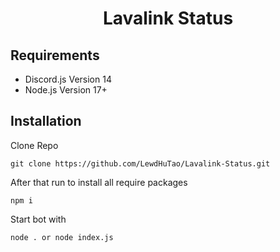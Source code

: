 <h1 align="center"><width="30px"> Lavalink Status <width="30px"></h1>

  ## Requirements
  - Discord.js Version 14
  - Node.js Version 17+
  
  ## Installation
  Clone Repo
```
git clone https://github.com/LewdHuTao/Lavalink-Status.git
```
  After that run to install all require packages
  ```
npm i
```
  Start bot with
```
node . or node index.js
```

